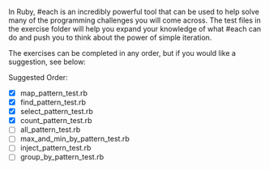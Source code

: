 In Ruby, #each is an incredibly powerful tool that can be used to help solve many of the programming challenges you will come across.  The test files in the exercise folder will help you expand your knowledge of what #each can do and push you to think about the power of simple iteration.

The exercises can be completed in any order, but if you would like a suggestion, see below:

Suggested Order:

* [x] map_pattern_test.rb
* [x] find_pattern_test.rb
* [x] select_pattern_test.rb
* [x] count_pattern_test.rb
* [ ] all_pattern_test.rb
* [ ] max_and_min_by_pattern_test.rb
* [ ] inject_pattern_test.rb
* [ ] group_by_pattern_test.rb
